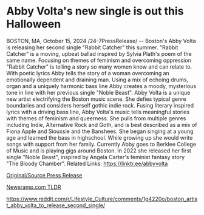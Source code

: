 # Abby Volta's new single is out this Halloween

BOSTON, MA, October 15, 2024 /24-7PressRelease/ -- Boston's Abby Volta is releasing her second single "Rabbit Catcher" this summer. "Rabbit Catcher" is a moving, upbeat ballad inspired by Sylvia Plath's poem of the same name. Focusing on themes of feminism and overcoming oppression "Rabbit Catcher" is telling a story so many women know and can relate to. With poetic lyrics Abby tells the story of a woman overcoming an emotionally dependent and draining man. Using a mix of echoing drums, organ and a uniquely harmonic bass line Abby creates a moody, mysterious tone in line with her previous single "Noble Beast".  Abby Volta is a unique new artist electrifying the Boston music scene. She defies typical genre boundaries and considers herself gothic indie rock. Fusing literary inspired lyrics with a driving bass line, Abby Volta's music tells meaningful stories with themes of feminism and queerness. She pulls from multiple genres including Indie, Alternative Rock and Goth, and is best described as a mix of Fiona Apple and Siouxsie and the Banshees. She began singing at a young age and learned the bass in highschool. While growing up she would write songs with support from her family. Currently Abby goes to Berklee College of Music and is playing gigs around Boston. In 2022 she released her first single "Noble Beast", inspired by Angela Carter's feminist fantasy story "The Bloody Chamber".  Related Links: https://linktr.ee/abbyvolta 

[Original/Source Press Release](https://www.24-7pressrelease.com/press-release/515258/abby-voltas-new-single-is-out-this-halloween)
                    

[Newsramp.com TLDR](None) 

https://www.reddit.com/r/Lifestyle_Culture/comments/1g4220o/boston_artist_abby_volta_to_release_second_single/